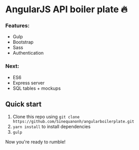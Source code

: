 # AngularJS API boiler plate 🔥

### Features:
- Gulp
- Bootstrap
- Sass
- Authentication

### Next:
- ES6
- Express server
- SQL tables + mockups

## Quick start

1. Clone this repo using `git clone https://github.com/Sinequanonh/angularboilerplate.git`
2. `yarn install` to install dependencies
3. `gulp`

Now you're ready to rumble!
